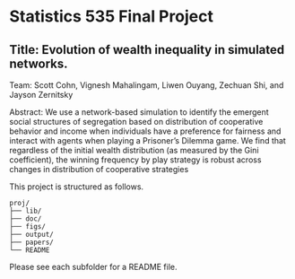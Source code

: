 # Statistics 535 Final Project

## Title: Evolution of wealth inequality in simulated networks.

Team: Scott Cohn, Vignesh Mahalingam, Liwen Ouyang, Zechuan Shi, and Jayson Zernitsky

Abstract:  We use a network-based simulation to identify the emergent social structures of segregation based on distribution of cooperative behavior and income when individuals have a preference
for fairness and interact with agents when playing a Prisoner’s Dilemma game. We find that regardless of the initial wealth distribution (as measured by the Gini coefficient), the winning frequency by
play strategy is robust across changes in distribution of cooperative strategies

This project is structured as follows.

```
proj/
├── lib/
├── doc/
├── figs/
├── output/
├── papers/
└── README
```

Please see each subfolder for a README file.
